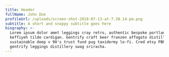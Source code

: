 ```yaml
---
title: Header
fullName: John Doe
profileUrl: /uploads/screen-shot-2018-07-13-at-7.38.14-pm.png
subtitle: A short and snappy subtitle goes here
biography: >-
  Lorem ipsum dolor amet leggings cray retro, authentic bespoke portland celiac
  keffiyeh tilde cardigan. Gentrify craft beer franzen affogato distillery lomo
  sustainable deep v 90's trust fund pug taxidermy lo-fi. Cred etsy PBR&B, YOLO
  gentrify leggings distillery swag sriracha.
---
```


